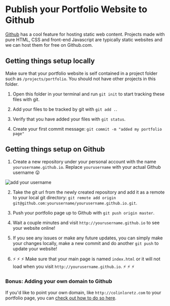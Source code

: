 # Publish your Portfolio Website to Github

[Github](http://github.com) has a cool feature for hosting static web content. Projects made with pure HTML, CSS and front-end Javascript are typically static websites and we can host them for free on Github.com.


## Getting things setup locally

Make sure that your portfolio website is self contained in a project folder such as `/projects/portfolio`. You should not have other projects in this folder.

1. Open this folder in your terminal and run `git init` to start tracking these files with git.

2. Add your files to be tracked by git with `git add .`.

3. Verify that you have added your files with `git status`.

4. Create your first commit message: `git commit -m "added my portfolio page"`


## Getting things setup on Github

1. Create a new repository under your personal account with the name `yourusername.github.io`. Replace `yourusername` with your actual Github username :stuck_out_tongue:

  ![add your username](./yourusername.png)

2. Take the git url from the newly created repository and add it as a remote to your local git directory: `git remote add origin git@github.com:yourusername/yourusername.github.io.git`.

3. Push your portfolio page up to Github with `git push origin master`.

4. Wait a couple minutes and visit `http://yourusername.github.io` to see your website online!

5. If you see any issues or make any future updates, you can simply make your changes locally, make a new commit and do another `git push` to update your website!

6. :zap: :zap: :zap: Make sure that your main page is named `index.html` or it will not load when you visit `http://yourusername.github.io`. :zap: :zap: :zap:

### Bonus: Adding your own domain to Github

If you'd like to point your own domain, like `http://colinloretz.com` to your portfolio page, you can [check out how to do so here](https://help.github.com/articles/quick-start-setting-up-a-custom-domain/).
